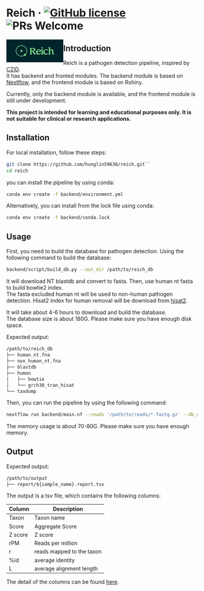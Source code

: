 # Reich &middot; [![GitHub license](https://img.shields.io/badge/license-GPL3-brightgreen.svg)](https://github.com/chanzuckerberg/czid-web/blob/master/LICENSE) ![PRs Welcome](https://img.shields.io/badge/PRs-welcome-brightgreen.svg)  
<img align="left" width="150" height="60" src="pics/cover.png">  
  

## Introduction
Reich is a pathogen detection pipeline, inspired by [CZID](https://czid.org/).  
It has backend and fronted modules. The backend module is based on [Nextflow](https://www.nextflow.io/), and the frontend module is based on Rshiny.

Currently, only the backend module is available, and the frontend module is still under development.

**This project is intended for learning and educational purposes only. It is not suitable for clinical or research applications.**  


## Installation
For local installation, follow these steps:

```bash
git clone https://github.com/hunglin59638/reich.git``
cd reich
```

you can install the pipeline by using conda:
```bash
conda env create -f backend/environment.yml
```
Alternatively, you can install from the lock file using conda:
```bash
conda env create -f backend/conda.lock
```

## Usage

First, you need to build the database for pathogen detection. Using the following command to build the database:

```bash
backend/script/build_db.py --out_dir /path/to/reich_db
```
It will download NT blastdb and convert to fasta. Then, use human nt fasta to build bowtie2 index.   
The fasta excluded human nt will be used to non-human pathogen detection.
Hisat2 index for human removal will be download from [hisat2](https://daehwankimlab.github.io/hisat2/download/).

It will take about 4-6 hours to download and build the database.  
The database size is about 180G. Please make sure you have enough disk space.

Expected output:
```
/path/to/reich_db
├── human_nt.fna
├── non_human_nt.fna
├── blastdb
├── human
│   ├── bowtie
│   └── grch38_tran_hisat
└── taxdump
```

Then, you can run the pipeline by using the following command:

```bash
nextflow run backend/main.nf --reads '/path/to/reads/*.fastq.gz' --db_dir /path/to/reich_db --out_dir /path/to/output --threads 12
```

The memory usage is about 70-80G. Please make sure you have enough memory.



## Output

Expected output:
```
/path/to/output
├── report/${sample_name}.report.tsv
```

The output is a tsv file, which contains the following columns:  

| Column | Description |
| --- | --- |
|Taxon|Taxon name|
|Score|Aggregate Score|
|Z score| Z score|
|rPM| Reads per million|
|r|reads mapped to the taxon|
|%id| average identity|
|L| average alignment length|

The detail of the columns can be found [here](https://chanzuckerberg.zendesk.com/hc/en-us/articles/360034790574-Single-Sample-Report-Table#score).
